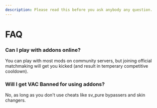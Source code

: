 ```yaml
---
description: Please read this before you ask anybody any question.
---
```


# FAQ

### **Can I play with addons online?**

You can play with most mods on community servers, but joining official matchmaking will get you kicked \(and result in temperary competitive cooldown\).

### **Will I get VAC Banned for using addons?**

No, as long as you don't use cheats like sv\_pure bypassers and skin changers.

